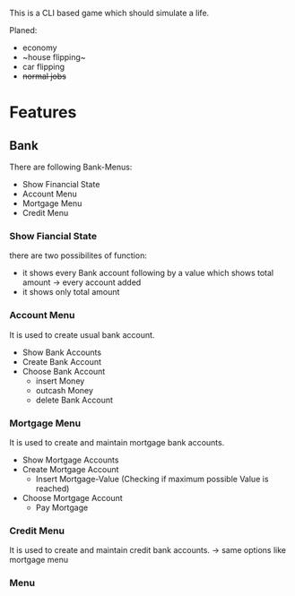 This is a CLI based game which should simulate a life.

Planed:
- economy
- ~house flipping~
- car flipping
- ~~normal jobs~~

# Features

## Bank
There are following Bank-Menus:
- Show Financial State
- Account Menu
- Mortgage Menu
- Credit Menu

### Show Fiancial State
there are two possibilites of function:
- it shows every Bank account following by a value which shows total amount -> every account added
- it shows only total amount

### Account Menu
It is used to create usual bank account. 
- Show Bank Accounts
- Create Bank Account
- Choose Bank Account
    - insert Money
    - outcash Money
    - delete Bank Account

### Mortgage Menu
It is used to create and maintain mortgage bank accounts. 
- Show Mortgage Accounts
- Create Mortgage Account
    - Insert Mortgage-Value (Checking if maximum possible Value is reached)
- Choose Mortgage Account
    - Pay Mortgage

### Credit Menu
It is used to create and maintain credit bank accounts.
-> same options like mortgage menu

### Menu
